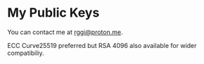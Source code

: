 # My Public Keys 

You can contact me at rggi@proton.me.

ECC Curve25519 preferred but RSA 4096 also available for wider compatibiliy.

<a rel="me nofollow" href="https://infosec.exchange/@rgarciairvine"></a>
